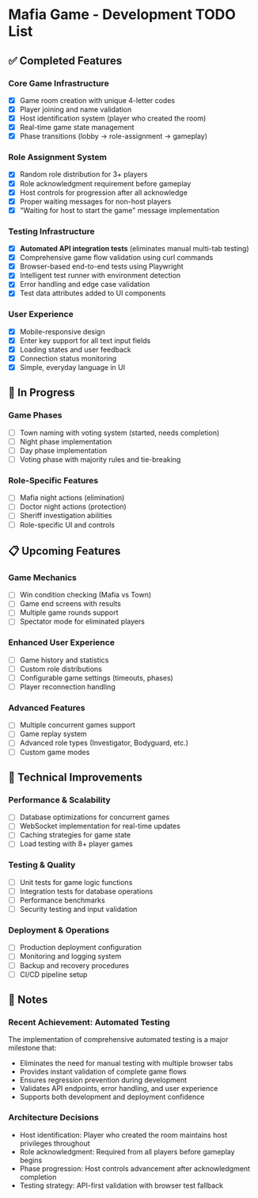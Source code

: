 # Mafia Game - Development TODO List

## ✅ Completed Features

### Core Game Infrastructure
- [x] Game room creation with unique 4-letter codes
- [x] Player joining and name validation
- [x] Host identification system (player who created the room)
- [x] Real-time game state management
- [x] Phase transitions (lobby → role-assignment → gameplay)

### Role Assignment System
- [x] Random role distribution for 3+ players
- [x] Role acknowledgment requirement before gameplay
- [x] Host controls for progression after all acknowledge
- [x] Proper waiting messages for non-host players
- [x] "Waiting for host to start the game" message implementation

### Testing Infrastructure
- [x] **Automated API integration tests** (eliminates manual multi-tab testing)
- [x] Comprehensive game flow validation using curl commands
- [x] Browser-based end-to-end tests using Playwright
- [x] Intelligent test runner with environment detection
- [x] Error handling and edge case validation
- [x] Test data attributes added to UI components

### User Experience
- [x] Mobile-responsive design
- [x] Enter key support for all text input fields
- [x] Loading states and user feedback
- [x] Connection status monitoring
- [x] Simple, everyday language in UI

## 🚧 In Progress

### Game Phases
- [ ] Town naming with voting system (started, needs completion)
- [ ] Night phase implementation
- [ ] Day phase implementation
- [ ] Voting phase with majority rules and tie-breaking

### Role-Specific Features
- [ ] Mafia night actions (elimination)
- [ ] Doctor night actions (protection)
- [ ] Sheriff investigation abilities
- [ ] Role-specific UI and controls

## 📋 Upcoming Features

### Game Mechanics
- [ ] Win condition checking (Mafia vs Town)
- [ ] Game end screens with results
- [ ] Multiple game rounds support
- [ ] Spectator mode for eliminated players

### Enhanced User Experience
- [ ] Game history and statistics
- [ ] Custom role distributions
- [ ] Configurable game settings (timeouts, phases)
- [ ] Player reconnection handling

### Advanced Features
- [ ] Multiple concurrent games support
- [ ] Game replay system
- [ ] Advanced role types (Investigator, Bodyguard, etc.)
- [ ] Custom game modes

## 🔧 Technical Improvements

### Performance & Scalability
- [ ] Database optimizations for concurrent games
- [ ] WebSocket implementation for real-time updates
- [ ] Caching strategies for game state
- [ ] Load testing with 8+ player games

### Testing & Quality
- [ ] Unit tests for game logic functions
- [ ] Integration tests for database operations
- [ ] Performance benchmarks
- [ ] Security testing and input validation

### Deployment & Operations
- [ ] Production deployment configuration
- [ ] Monitoring and logging system
- [ ] Backup and recovery procedures
- [ ] CI/CD pipeline setup

## 📝 Notes

### Recent Achievement: Automated Testing
The implementation of comprehensive automated testing is a major milestone that:
- Eliminates the need for manual testing with multiple browser tabs
- Provides instant validation of complete game flows
- Ensures regression prevention during development
- Validates API endpoints, error handling, and user experience
- Supports both development and deployment confidence

### Architecture Decisions
- Host identification: Player who created the room maintains host privileges throughout
- Role acknowledgment: Required from all players before gameplay begins
- Phase progression: Host controls advancement after acknowledgment completion
- Testing strategy: API-first validation with browser test fallback